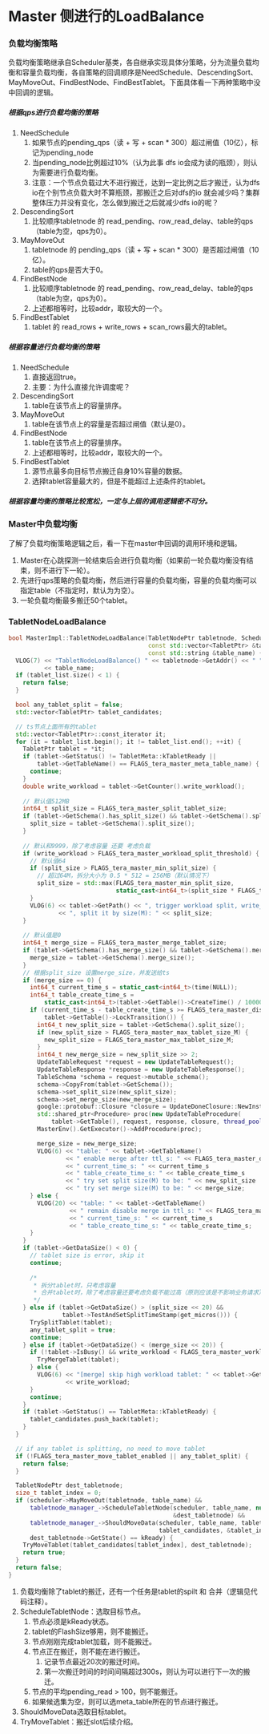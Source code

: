 # Master 侧进行的LoadBalance

### 负载均衡策略

负载均衡策略继承自Scheduler基类，各自继承实现具体分策略，分为流量负载均衡和容量负载均衡，各自策略的回调顺序是NeedSchedule、DescendingSort、MayMoveOut、FindBestNode、FindBestTablet。下面具体看一下两种策略中没中回调的逻辑。

##### 根据qps进行负载均衡的策略

1. NeedSchedule
   1. 如果节点的pending_qps（读 + 写 + scan * 300）超过闸值（10亿），标记为pending_node
   2. 当pending_node比例超过10%（认为此事 dfs io会成为读的瓶颈），则认为需要进行负载均衡。
   3. 注意：一个节点负载过大不进行搬迁，达到一定比例之后才搬迁，认为dfs io在个别节点负载大时不算瓶颈，那搬迁之后对dfs的io 就会减少吗？集群整体压力并没有变化，怎么做到搬迁之后就减少dfs io的呢？
2. DescendingSort
   1. 比较顺序tabletnode 的 read_pending、row_read_delay、table的qps（table为空，qps为0）。
3. MayMoveOut
   1. tabletnode 的 pending_qps（读 + 写 + scan * 300）是否超过闸值（10亿）。
   2. table的qps是否大于0。
4. FindBestNode
   1. 比较顺序tabletnode 的 read_pending、row_read_delay、table的qps（table为空，qps为0）。
   2. 上述都相等时，比较addr，取较大的一个。
5. FindBestTablet
   1. tablet 的 read_rows + write_rows + scan_rows最大的tablet。

##### 根据容量进行负载均衡的策略

1. NeedSchedule
   1. 直接返回true。
   2. 主要：为什么直接允许调度呢？
2. DescendingSort
   1. table在该节点上的容量排序。
3. MayMoveOut
   1. table在该节点上的容量是否超过闸值（默认是0）。
4. FindBestNode
   1. table在该节点上的容量排序。
   2. 上述都相等时，比较addr，取较大的一个。
5. FindBestTablet
   1. 源节点最多向目标节点搬迁自身10%容量的数据。
   2. 选择tablet容量最大的，但是不能超过上述条件的tablet。

##### 根据容量均衡的策略比较宽松，一定与上层的调用逻辑密不可分。



### Master中负载均衡

了解了负载均衡策略逻辑之后，看一下在master中回调的调用环境和逻辑。

1. Master在心跳探测一轮结束后会进行负载均衡（如果前一轮负载均衡没有结束，则不进行下一轮）。
2. 先进行qps策略的负载均衡，然后进行容量的负载均衡，容量的负载均衡可以指定table（不指定时，默认为为空）。
3. 一轮负载均衡最多搬迁50个tablet。

### TabletNodeLoadBalance

```C++
bool MasterImpl::TabletNodeLoadBalance(TabletNodePtr tabletnode, Scheduler *scheduler,
                                       const std::vector<TabletPtr> &tablet_list,
                                       const std::string &table_name) {
  VLOG(7) << "TabletNodeLoadBalance() " << tabletnode->GetAddr() << " " << scheduler->Name() << " "
          << table_name;
  if (tablet_list.size() < 1) {
    return false;
  }

  bool any_tablet_split = false;
  std::vector<TabletPtr> tablet_candidates;

  // ts节点上面所有的tablet
  std::vector<TabletPtr>::const_iterator it;
  for (it = tablet_list.begin(); it != tablet_list.end(); ++it) {
    TabletPtr tablet = *it;
    if (tablet->GetStatus() != TabletMeta::kTabletReady ||
        tablet->GetTableName() == FLAGS_tera_master_meta_table_name) {
      continue;
    }
    double write_workload = tablet->GetCounter().write_workload();
    
    // 默认值512MB
    int64_t split_size = FLAGS_tera_master_split_tablet_size;
    if (tablet->GetSchema().has_split_size() && tablet->GetSchema().split_size() > 0) {
      split_size = tablet->GetSchema().split_size();
    }
    
    // 默认和9999，除了考虑容量 还要 考虑负载
    if (write_workload > FLAGS_tera_master_workload_split_threshold) {
      // 默认值64
      if (split_size > FLAGS_tera_master_min_split_size) {
        // 超过64M，拆分大小为 0.5 * 512 = 256MB（默认情况下）
        split_size = std::max(FLAGS_tera_master_min_split_size,
                              static_cast<int64_t>(split_size * FLAGS_tera_master_min_split_ratio));
      }
      VLOG(6) << tablet->GetPath() << ", trigger workload split, write_workload: " << write_workload
              << ", split it by size(M): " << split_size;
    }
    
    // 默认值是0
    int64_t merge_size = FLAGS_tera_master_merge_tablet_size;
    if (tablet->GetSchema().has_merge_size() && tablet->GetSchema().merge_size() > 0) {
      merge_size = tablet->GetSchema().merge_size();
    }
    // 根据split_size 设置merge_size，并发送给ts
    if (merge_size == 0) {
      int64_t current_time_s = static_cast<int64_t>(time(NULL));
      int64_t table_create_time_s =
          static_cast<int64_t>(tablet->GetTable()->CreateTime() / 1000000);
      if (current_time_s - table_create_time_s >= FLAGS_tera_master_disable_merge_ttl_s &&
          tablet->GetTable()->LockTransition()) {
        int64_t new_split_size = tablet->GetSchema().split_size();
        if (new_split_size > FLAGS_tera_master_max_tablet_size_M) {
          new_split_size = FLAGS_tera_master_max_tablet_size_M;
        }
        int64_t new_merge_size = new_split_size >> 2;
        UpdateTableRequest *request = new UpdateTableRequest();
        UpdateTableResponse *response = new UpdateTableResponse();
        TableSchema *schema = request->mutable_schema();
        schema->CopyFrom(tablet->GetSchema());
        schema->set_split_size(new_split_size);
        schema->set_merge_size(new_merge_size);
        google::protobuf::Closure *closure = UpdateDoneClosure::NewInstance(request, response);
        std::shared_ptr<Procedure> proc(new UpdateTableProcedure(
            tablet->GetTable(), request, response, closure, thread_pool_.get()));
        MasterEnv().GetExecutor()->AddProcedure(proc);

        merge_size = new_merge_size;
        VLOG(6) << "table: " << tablet->GetTableName()
                << " enable merge after ttl_s: " << FLAGS_tera_master_disable_merge_ttl_s
                << " current_time_s: " << current_time_s
                << " table_create_time_s: " << table_create_time_s
                << " try set split size(M) to be: " << new_split_size
                << " try set merge size(M) to be: " << merge_size;
      } else {
        VLOG(20) << "table: " << tablet->GetTableName()
                 << " remain disable merge in ttl_s: " << FLAGS_tera_master_disable_merge_ttl_s
                 << " current_time_s: " << current_time_s
                 << " table_create_time_s: " << table_create_time_s;
      }
    }
    if (tablet->GetDataSize() < 0) {
      // tablet size is error, skip it
      continue;
      
      /*
       * 拆分tablet时，只考虑容量
       * 合并tablet时，除了考虑容量还要考虑负载不能过高（原则应该是不影响业务请求）
       */
    } else if (tablet->GetDataSize() > (split_size << 20) &&
               tablet->TestAndSetSplitTimeStamp(get_micros())) {
      TrySplitTablet(tablet);
      any_tablet_split = true;
      continue;
    } else if (tablet->GetDataSize() < (merge_size << 20)) {
      if (!tablet->IsBusy() && write_workload < FLAGS_tera_master_workload_merge_threshold) {
        TryMergeTablet(tablet);
      } else {
        VLOG(6) << "[merge] skip high workload tablet: " << tablet->GetPath() << ", write_workload "
                << write_workload;
      }
      continue;
    }
    if (tablet->GetStatus() == TabletMeta::kTabletReady) {
      tablet_candidates.push_back(tablet);
    }
  }

  // if any tablet is splitting, no need to move tablet
  if (!FLAGS_tera_master_move_tablet_enabled || any_tablet_split) {
    return false;
  }

  TabletNodePtr dest_tabletnode;
  size_t tablet_index = 0;
  if (scheduler->MayMoveOut(tabletnode, table_name) &&
      tabletnode_manager_->ScheduleTabletNode(scheduler, table_name, nullptr, true,
                                              &dest_tabletnode) &&
      tabletnode_manager_->ShouldMoveData(scheduler, table_name, tabletnode, dest_tabletnode,
                                          tablet_candidates, &tablet_index) &&
      dest_tabletnode->GetState() == kReady) {
    TryMoveTablet(tablet_candidates[tablet_index], dest_tabletnode);
    return true;
  }
  return false;
}
```

1. 负载均衡除了tablet的搬迁，还有一个任务是tablet的spilt 和 合并（逻辑见代码注释）。
2. ScheduleTabletNode：选取目标节点。
   1. 节点必须是kReady状态。
   2. tablet的FlashSize够用，则不能搬迁。
   3. 节点刚刚完成tablet加载，则不能搬迁。
   4. 节点正在搬迁，则不能在进行搬迁。
      1. 记录节点最近20次的搬迁时间。
      2. 第一次搬迁时间的时间间隔超过300s，则认为可以进行下一次的搬迁。
   5. 节点的平均pending_read > 100，则不能搬迁。
   6. 如果候选集为空，则可以选meta_table所在的节点进行搬迁。
3. ShouldMoveData选取目标tablet。
4. TryMoveTablet：搬迁slot后续介绍。